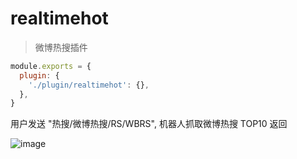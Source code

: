 # realtimehot

> 微博热搜插件

```js
module.exports = {
  plugin: {
    './plugin/realtimehot': {},
  },
}
```

用户发送 "热搜/微博热搜/RS/WBRS", 机器人抓取微博热搜 TOP10 返回

![image](https://user-images.githubusercontent.com/8413791/115852493-b8d65c00-a45a-11eb-9127-3c3e5f55ec27.png)
